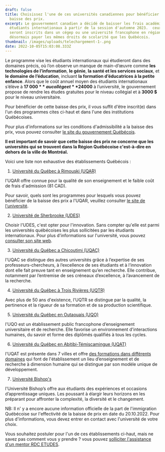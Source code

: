 ```yaml
---
draft: false
title: Choisissez l'une de ces universités canadiennes pour bénéficier de la
  baisse des prix.
excerpt: Le gouvernement canadien a décidé de baisser les frais académiques des
  étudiants internationaux à partir de la session d'automne 2023.  ceux qui
  seront inscrits dans un cégep ou une université francophone en région vont
  désormais payer les mêmes droits de scolarité que les Québécois.
thumbnail: /images/uploads/telechargement-1-.png
date: 2022-10-05T15:03:08.333Z
---
```

Le programme vise les étudiants internationaux qui étudieront dans des domaines précis, où l’on observe un manque de main-d’œuvre comme **les technologies de l’information**, **le génie**, **la santé et les services sociaux**, et **le domaine de l’éducation**, incluant **la formation d’éducatrices à la petite enfance**. Alors que le coût annuel moyen des étudiants internationaux s’élève à **17 000 $** au collège et **24 000 $** à l’université, le gouvernement propose de rendre les études gratuites pour le niveau collégial et à **3000 $** pour le niveau universitaire.

Pour bénéficier de cette baisse des prix, il vous suffit d'être inscrit(e) dans l'un des programmes cites ci-haut et dans l'une des institutions Québécoises.

Pour plus d'informations sur les conditions d'admissibilité a la baisse des prix, vous pouvez consulter [le site du gouvernement Québécois](https://www.quebec.ca/education/aide-financiere-aux-etudes/bourses-perspective/conditions-admissibilite).

**Il est important de savoir que cette baisse des prix ne concerne que les universités qui se trouvent dans la Région Québécoise c'est-à-dire en dehors de la ville de Montréal.** 

Voici une liste non exhaustive des établissements Québécois :

1. [Université du Québec à Rimouski (UQAR)](https://www.uqar.ca/)

l'UQAR offre connue pour la qualité de son enseignement et le faible coût de frais d'admission (81 CAD).

Pour savoir, quels sont les programmes pour lesquels vous pouvez bénéficier de la baisse des prix a l'UQAR, veuillez consulter [le site de l'université](https://futursetudiants.uqar.ca/bourses_perspective_quebec).

2. [Université de Sherbrooke (UDES)](https://www.usherbrooke.ca/)

Choisir l'UDES, c'est opter pour l'innovation. Sans compter qu'elle est parmi les universités québécoises les plus sollicitées par les étudiants internationaux. Pour plus d'informations sur l'université, vous pouvez [consulter son site web](https://www.usherbrooke.ca/). 

3. [Université du Québec a Chicoutimi (UQAC)](https://www.uqac.ca/)

l'UQAC se distingue des autres universités grâce à l’expertise de ses professeurs-chercheurs, à l’excellence de ses étudiants et à l’innovation dont elle fait preuve tant en enseignement qu’en recherche. Elle contribue, notamment par l’entremise de ses créneaux d’excellence, à l’avancement de la recherche.

4. [Université du Québec à Trois Rivières (UQTR)](https://www.uqtr.ca/)

[](https://www.uqtr.ca/)Avec plus de 50 ans d'existence, l'UQTR se distingue par la qualité, la pertinence et la rigueur de sa formation et de sa production scientifique.

5. [Université du Québec en Outaouais (UQO)](https://uqo.ca/)

l'UQO est un établissement public francophone d’enseignement universitaire et de recherche. Elle favorise un environnement d'interactions humaines, du savoir et forme des diplômés qualifiés à tous les cycles.

6. [Université du Québec en Abitibi-Témiscamingue (UQAT)](https://www.uqat.ca/)

l'UQAT est présente dans 7 villes et offre [des formations dans différents domaines](https://www.uqat.ca/etudes/) qui font de l'établissement un lieu d’enseignement et de recherche à dimension humaine qui se distingue par son modèle unique de développement.

7. [Université Bishop's](https://www.ubishops.ca/fr/)

l'Université Bishop’s offre aux étudiants des expériences et occasions d’apprentissage uniques. Les poussant à élargir leurs horizons en les préparant pour affronter la complexité, la diversité et le changement. 

NB: Il n' y a encore aucune information officielle de la part de l'immigration Québécoise sur l'effectivité de la baisse de prix en date du 20.10.2022. Pour plus d'informations, vous devez entrer en contact avec l'université de votre choix. 

Vous souhaitez postuler pour l'un de ces établissements ci-haut, mais ne savez pas comment vous y prendre ? vous pouvez [solliciter l'assistance d'un mentor RDC ETUDES](https://www.rdcetudes.com/accompagnement).
